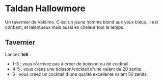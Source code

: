 # Taldan Hallowmore

Un tavernier de Valdime. C'est un jeune homme blond aux yeux bleus.
Il est confiant, et talentueux mais aussi en chaleur tout le temps.

## Tavernier

Lancez **1d6** : 
- 1-3 : vous n'arrivez pas à créer de boisson ou de cocktail
- 4-5 : vous créez une boisson/cocktail d'une valant de 20 zenits
- 6 : vous créez un cocktail d'une qualité excellente valant 50 zenits.